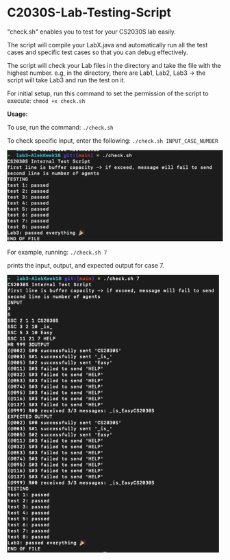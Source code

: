 # C2030S-Lab-Testing-Script

"check.sh" enables you to test for your CS2030S lab easily.

The script will compile your LabX.java and automatically run all the test cases and specific test cases so that you can debug effectively.

The script will check your Lab files in the directory and take the file with the highest number. e.g, in the directory, there are Lab1, Lab2, Lab3 -> the script will take Lab3 and run the test on it.

For initial setup, run this command to set the permission of the script to execute: `chmod +x check.sh`

**Usage:**

To use, run the command: `./check.sh`

To check specific input, enter the following: `./check.sh INPUT_CASE_NUMBER`

![alt text](https://github.com/AlekKwek18/C2030S-Lab-Testing-Script/blob/main/example1.png)

For example, running: `./check.sh 7`

prints the input, output, and expected output for case 7.

![alt text](https://github.com/AlekKwek18/C2030S-Lab-Testing-Script/blob/main/example2.png)
